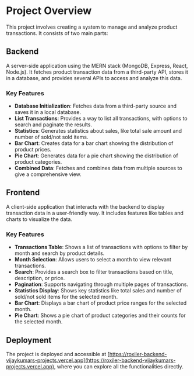 # Project Overview

This project involves creating a system to manage and analyze product transactions. It consists of two main parts:

## Backend

A server-side application using the MERN stack (MongoDB, Express, React, Node.js). It fetches product transaction data from a third-party API, stores it in a database, and provides several APIs to access and analyze this data.

### Key Features

- **Database Initialization**: Fetches data from a third-party source and saves it in a local database.
- **List Transactions**: Provides a way to list all transactions, with options to search and paginate the results.
- **Statistics**: Generates statistics about sales, like total sale amount and number of sold/not sold items.
- **Bar Chart**: Creates data for a bar chart showing the distribution of product prices.
- **Pie Chart**: Generates data for a pie chart showing the distribution of product categories.
- **Combined Data**: Fetches and combines data from multiple sources to give a comprehensive view.

## Frontend

A client-side application that interacts with the backend to display transaction data in a user-friendly way. It includes features like tables and charts to visualize the data.

### Key Features

- **Transactions Table**: Shows a list of transactions with options to filter by month and search by product details.
- **Month Selection**: Allows users to select a month to view relevant transactions.
- **Search**: Provides a search box to filter transactions based on title, description, or price.
- **Pagination**: Supports navigating through multiple pages of transactions.
- **Statistics Display**: Shows key statistics like total sales and number of sold/not sold items for the selected month.
- **Bar Chart**: Displays a bar chart of product price ranges for the selected month.
- **Pie Chart**: Shows a pie chart of product categories and their counts for the selected month.

## Deployment

The project is deployed and accessible at [https://roxiler-backend-vijaykumars-projects.vercel.app](https://roxiler-backend-vijaykumars-projects.vercel.app), where you can explore all the functionalities directly.
